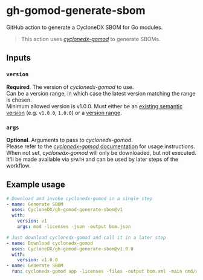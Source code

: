 # gh-gomod-generate-sbom

GitHub action to generate a CycloneDX SBOM for Go modules.

> This action uses [*cyclonedx-gomod*](https://github.com/CycloneDX/cyclonedx-gomod) to generate SBOMs. 

## Inputs

### `version`

**Required**. The version of *cyclonedx-gomod* to use.  
Can be a version range, in which case the latest version matching the range is chosen.  
Minimum allowed version is v1.0.0. Must either be an [existing semantic version](https://github.com/CycloneDX/cyclonedx-gomod/releases) 
(e.g. `v1.0.0`, `1.0.0`) or a [version range](https://github.com/npm/node-semver#ranges).

### `args`

**Optional**. Arguments to pass to *cyclonedx-gomod*.  
Please refer to the [*cyclonedx-gomod* documentation](https://github.com/CycloneDX/cyclonedx-gomod#usage) for usage instructions.  
When not set, *cyclonedx-gomod* will only be downloaded, but not executed.  
It'll be made available via `$PATH` and can be used by later steps of the workflow.

## Example usage

```yaml
# Download and invoke cyclonedx-gomod in a single step
- name: Generate SBOM
  uses: CycloneDX/gh-gomod-generate-sbom@v1
  with:
    version: v1
    args: mod -licenses -json -output bom.json

# Just download cyclonedx-gomod and call it in a later step
- name: Download cyclonedx-gomod
  uses: CycloneDX/gh-gomod-generate-sbom@v1.0.0
  with:
    version: v1.0.0
- name: Generate SBOM
  run: cyclonedx-gomod app -licenses -files -output bom.xml -main cmd/acme-app
```